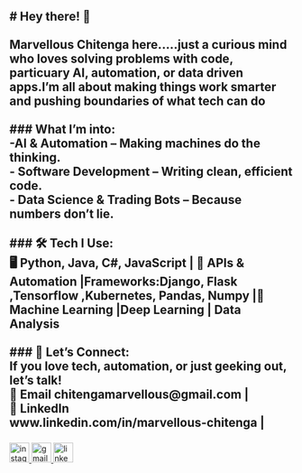 <h2 align="left"># Hey there! 👋  <br><br>Marvellous Chitenga here.....just a curious mind who loves solving problems with code, particuary AI, automation, or data driven apps.I’m all about making things work smarter and pushing boundaries of what tech can do  <br><br>
### What I’m into:<br>-AI & Automation – Making machines do the thinking.  <br>- Software Development – Writing clean, efficient code.  <br>- Data Science & Trading Bots – Because numbers don’t lie.  <br><br>
### 🛠️ Tech I Use:<br>🖥️ Python, Java, C#, JavaScript | 📡 APIs & Automation |Frameworks:Django, Flask ,Tensorflow ,Kubernetes, Pandas, Numpy |🧠 Machine Learning |Deep Learning | Data Analysis  <br><br>
### 💬 Let’s Connect:<br>If you love tech, automation, or just geeking out, let’s talk!  <br>📩 Email chitengamarvellous@gmail.com | <br>🔗 LinkedIn<br>www.linkedin.com/in/marvellous-chitenga |</h2>

###

###

<div align="left">
  <a href="https://www.instagram.com/the_engineer1st?igsh=NGtzNnF6eXMwNzdu" target="_blank">
    <img src="https://img.shields.io/static/v1?message=Instagram&logo=instagram&label=&color=E4405F&logoColor=white&labelColor=&style=for-the-badge" height="35" alt="instagram logo"  />
  </a>
  <a href="https://www.chitengamarvellous@gmail.com" target="_blank">
    <img src="https://img.shields.io/static/v1?message=Gmail&logo=gmail&label=&color=D14836&logoColor=white&labelColor=&style=for-the-badge" height="35" alt="gmail logo"  />
  </a>
  <a href="https://www.linkedin.com/in/marvellous-chitenga-81b2222b7?utm_source=share&utm_campaign=share_via&utm_content=profile&utm_medium=android_app" target="_blank">
    <img src="https://img.shields.io/static/v1?message=LinkedIn&logo=linkedin&label=&color=0077B5&logoColor=white&labelColor=&style=for-the-badge" height="35" alt="linkedin logo"  />
  </a>
</div>

###
